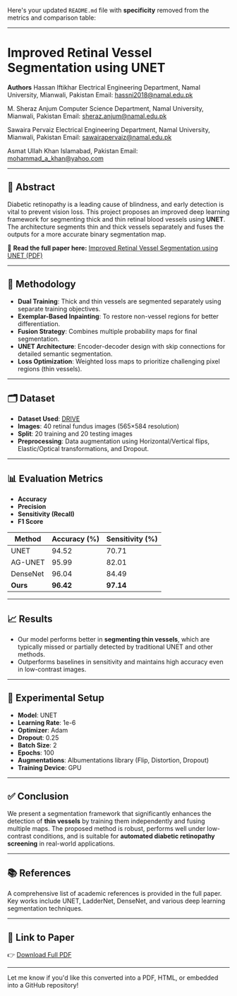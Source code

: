 Here's your updated `README.md` file with **specificity** removed from the metrics and comparison table:

---

# Improved Retinal Vessel Segmentation using UNET

**Authors**
Hassan Iftikhar
Electrical Engineering Department, Namal University, Mianwali, Pakistan
Email: [hassni2018@namal.edu.pk](mailto:hassni2018@namal.edu.pk)

M. Sheraz Anjum
Computer Science Department, Namal University, Mianwali, Pakistan
Email: [sheraz.anjum@namal.edu.pk](mailto:sheraz.anjum@namal.edu.pk)

Sawaira Pervaiz
Electrical Engineering Department, Namal University, Mianwali, Pakistan
Email: [sawairapervaiz@namal.edu.pk](mailto:sawairapervaiz@namal.edu.pk)

Asmat Ullah Khan
Islamabad, Pakistan
Email: [mohammad\_a\_khan@yahoo.com](mailto:mohammad_a_khan@yahoo.com)

---

## 📄 Abstract

Diabetic retinopathy is a leading cause of blindness, and early detection is vital to prevent vision loss. This project proposes an improved deep learning framework for segmenting thick and thin retinal blood vessels using **UNET**. The architecture segments thin and thick vessels separately and fuses the outputs for a more accurate binary segmentation map.

🔗 **Read the full paper here:** [Improved Retinal Vessel Segmentation using UNET (PDF)](https://drive.google.com/file/d/1nLBaWSpJE8SqIQvaecUt61AaZQV6VG7k/view?usp=drive_link)

---

## 🧠 Methodology

* **Dual Training**: Thick and thin vessels are segmented separately using separate training objectives.
* **Exemplar-Based Inpainting**: To restore non-vessel regions for better differentiation.
* **Fusion Strategy**: Combines multiple probability maps for final segmentation.
* **UNET Architecture**: Encoder-decoder design with skip connections for detailed semantic segmentation.
* **Loss Optimization**: Weighted loss maps to prioritize challenging pixel regions (thin vessels).

---

## 🗂 Dataset

* **Dataset Used**: [DRIVE](https://drive.grand-challenge.org/)
* **Images**: 40 retinal fundus images (565×584 resolution)
* **Split**: 20 training and 20 testing images
* **Preprocessing**: Data augmentation using Horizontal/Vertical flips, Elastic/Optical transformations, and Dropout.

---

## 📊 Evaluation Metrics

* **Accuracy**
* **Precision**
* **Sensitivity (Recall)**
* **F1 Score**

| Method   | Accuracy (%) | Sensitivity (%) |
| -------- | ------------ | --------------- |
| UNET     | 94.52        | 70.71           |
| AG-UNET  | 95.99        | 82.01           |
| DenseNet | 96.04        | 84.49           |
| **Ours** | **96.42**    | **97.14**       |

---

## 📈 Results

* Our model performs better in **segmenting thin vessels**, which are typically missed or partially detected by traditional UNET and other methods.
* Outperforms baselines in sensitivity and maintains high accuracy even in low-contrast images.

---

## 🧪 Experimental Setup

* **Model**: UNET
* **Learning Rate**: 1e-6
* **Optimizer**: Adam
* **Dropout**: 0.25
* **Batch Size**: 2
* **Epochs**: 100
* **Augmentations**: Albumentations library (Flip, Distortion, Dropout)
* **Training Device**: GPU

---

## ✅ Conclusion

We present a segmentation framework that significantly enhances the detection of **thin vessels** by training them independently and fusing multiple maps. The proposed method is robust, performs well under low-contrast conditions, and is suitable for **automated diabetic retinopathy screening** in real-world applications.

---

## 📚 References

A comprehensive list of academic references is provided in the full paper. Key works include UNET, LadderNet, DenseNet, and various deep learning segmentation techniques.

---

## 📎 Link to Paper

👉 [Download Full PDF](https://drive.google.com/file/d/1nLBaWSpJE8SqIQvaecUt61AaZQV6VG7k/view?usp=drive_link)

---

Let me know if you'd like this converted into a PDF, HTML, or embedded into a GitHub repository!
